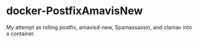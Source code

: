 docker-PostfixAmavisNew
=======================

My attempt as rolling postfix, amavisd-new, Spamassassin, and clamav into a container.
